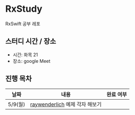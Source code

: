 # RxStudy
RxSwift 공부 레포

## 스터디 시간 / 장소
- 시간: 화목 21
- 장소: google Meet

## 진행 목차
|날짜|내용|완료 여부|
|:--:|:--:|:--:|
|5/9(월)|[raywenderlich](https://www.raywenderlich.com/1228891-getting-started-with-rxswift-and-rxcocoa) 예제 각자 해보기||
